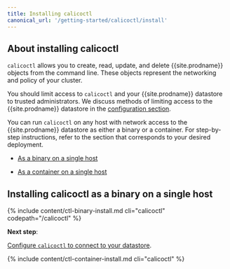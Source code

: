 ```yaml
---
title: Installing calicoctl
canonical_url: '/getting-started/calicoctl/install'
---
```


## About installing calicoctl

`calicoctl` allows you to create, read, update, and delete {{site.prodname}} objects
from the command line. These objects represent the networking and policy
of your cluster.

You should limit access to `calicoctl` and your {{site.prodname}} datastore to
trusted administrators. We discuss methods of limiting access to the
{{site.prodname}} datastore in the [configuration section](configure).

You can run `calicoctl` on any host with network access to the
{{site.prodname}} datastore as either a binary or a container.
For step-by-step instructions, refer to the section that
corresponds to your desired deployment.

- [As a binary on a single host](#installing-calicoctl-as-a-binary-on-a-single-host)

- [As a container on a single host](#installing-calicoctl-as-a-container-on-a-single-host)

## Installing calicoctl as a binary on a single host

{% include content/ctl-binary-install.md cli="calicoctl" codepath="/calicoctl" %}

**Next step**:

[Configure `calicoctl` to connect to your datastore](configure).

{% include content/ctl-container-install.md cli="calicoctl" %}
